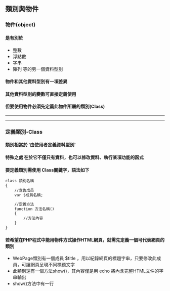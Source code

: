 ## 類別與物件

### 物件(object)
#### 是有別於
* 整數
* 浮點數
* 字串
* 陣列 等的另一個資料型別

#### 物件和其他資料型別有一項差異
#### 其他資料型別的變數可直接定義使用
#### 但要使用物件必須先定義此物件所屬的類別(Class)

***
***

### 定義類別-Class
#### 類別相當於 '由使用者定義資料型別'
#### 特殊之處 在於它不僅只有資料，也可以修改資料、執行某項功能的函式

#### 要定義類別需使用 Class關鍵字，語法如下
```html
class 類別名稱
{
	//宣告成員
	var $成員名稱;

	//定義方法
	function 方法名稱()
	{
		//方法內容
	}
}
```
#### 若希望在PHP程式中能用物件方式操作HTML網頁，就需先定義一個可代表網頁的類別
* WebPage類別有一個成員 $title ，用以紀錄網頁的標題字串，只要修改此成員，可讓網頁呈現不同標題文字
* 此類別還有一個方法show()，其內容僅是用 echo 將內含完整HTML文件的字串輸出
* show()方法中有一行 <title>$tihs->title</title> ，其中$tihs->title 是在方法中存取成員的特殊表示法
```
<?php
	//定義類別，類別名稱為 WebPage
	class WebPage
	{
		//儲存網頁標題成員
		var $title;

		//顯示網頁的方法
		function show()
		{
			//用heredoc語法定義的網頁內容
			echo <<< HTML_TEXT
			<!DOCTYPE html>
			<html>
			<head>
			<title>$tihs->title</title>
			</head>
			<body>
				<p>WebPage 類別</p>
			</body>
			</html>
	HTML_TEXT;		
		}
	}
	//整個類別定義都放在一對大括弧中
?>
```
